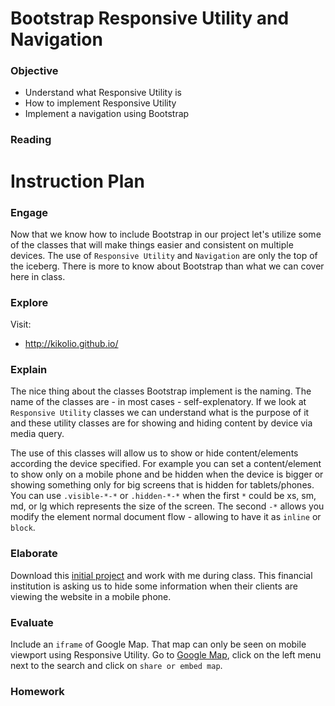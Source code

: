 # Bootstrap Responsive Utility and Navigation

### Objective

* Understand what Responsive Utility is
* How to implement Responsive Utility
* Implement a navigation using Bootstrap

### Reading

# Instruction Plan

### Engage

Now that we know how to include Bootstrap in our project let's utilize some of the classes that will make things easier and consistent on multiple devices. The use of `Responsive Utility` and `Navigation` are only the top of the iceberg. There is more to know about Bootstrap than what we can cover here in class.

### Explore

Visit:

* http://kikolio.github.io/

### Explain

The nice thing about the classes Bootstrap implement is the naming. The name of the classes are - in most cases - self-explenatory. If we look at `Responsive Utility` classes we can understand what is the purpose of it and these utility classes are for showing and hiding content by device via media query.

The use of this classes  will allow us to show or hide content/elements according the device specified. For example you can set a content/element to show only on a mobile phone and be hidden when the device is bigger or showing something only for big screens that is hidden for tablets/phones. You can use `.visible-*-*` or `.hidden-*-*` when the first `*` could be xs, sm, md, or lg which represents the size of the screen. The second `-*` allows you modify the element normal document flow - allowing to have it as `inline` or `block`.

### Elaborate

Download this [initial project](../exercises/14/financial.zip) and work with me during class. This financial institution is asking us to hide some information when their clients are viewing the website in a mobile phone. 

### Evaluate

Include an `iframe` of Google Map. That map can only be seen on mobile viewport using Responsive Utility. Go to [Google Map](http://www.google.com/maps), click on the left menu next to the search and click on `share or embed map`.

### Homework